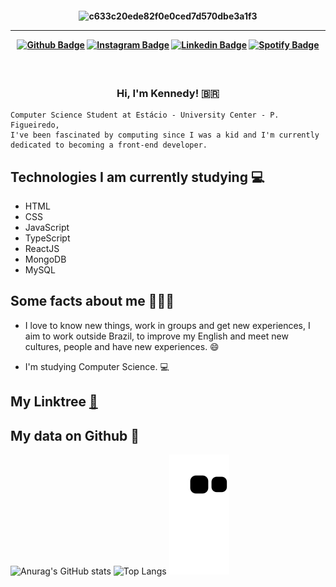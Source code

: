 <h4 align="center">
 
![c633c20ede82f0e0ced7d570dbe3a1f3](https://user-images.githubusercontent.com/70382532/138322189-2db8df52-9dcb-40a0-88a8-c365466bd33d.gif)

<hr>

[![Github Badge](https://img.shields.io/badge/-Facebook-blue?style=for-the-badge&logo=Facebook&logoColor=white&link=https://github.com/kennedybarros)](https://www.facebook.com/k3nnedybarros/)
[![Instagram Badge](https://img.shields.io/badge/-instagram-red?style=for-the-badge&logo=instagram&logoColor=white&link=https://github.com/kennedybarros)](https://www.instagram.com/k3nnedybarros/)
[![Linkedin Badge](https://img.shields.io/badge/-Linkedin-blue?style=for-the-badge&logo=Linkedin&logoColor=white&link=https://github.com/kennedybarros)](https://www.linkedin.com/in/kennedybarros/)
[![Spotify Badge](https://img.shields.io/badge/-Spotify-3bb34b?style=for-the-badge&logo=Spotify&logoColor=161f16&link=https://github.com/kennedybarros)](https://open.spotify.com/user/21fq3nasocnaqpyzo2owvyggy)
</h4>

<h3 align="center">  <br>

Hi, I'm Kennedy! 🇧🇷
<br>

</h3>

```
Computer Science Student at Estácio - University Center - P. Figueiredo,
I've been fascinated by computing since I was a kid and I'm currently dedicated to becoming a front-end developer.
```
## Technologies I am currently studying 💻

  - HTML
  - CSS
  - JavaScript
  - TypeScript
  - ReactJS
  - MongoDB
  - MySQL

## Some facts about me 👨🏻‍💻

- I love to know new things, work in groups and get new experiences, I aim to work outside Brazil, to improve my English and meet new cultures, people and have new experiences. 😄

- I'm studying Computer Science. 💻

## My Linktree [:link:](https://linktr.ee/kennedybarros)

## My data on Github 🐙
![Anurag's GitHub stats](https://github-readme-stats.vercel.app/api?username=kennedybarros&show_icons=true&theme=dark)
![Top Langs](https://github-readme-stats.vercel.app/api/top-langs/?username=kennedybarros&layout=compact&theme=dark)
![Snake animation](https://github.com/kennedybarros/kennedybarros/blob/output/github-contribution-grid-snake.svg)
